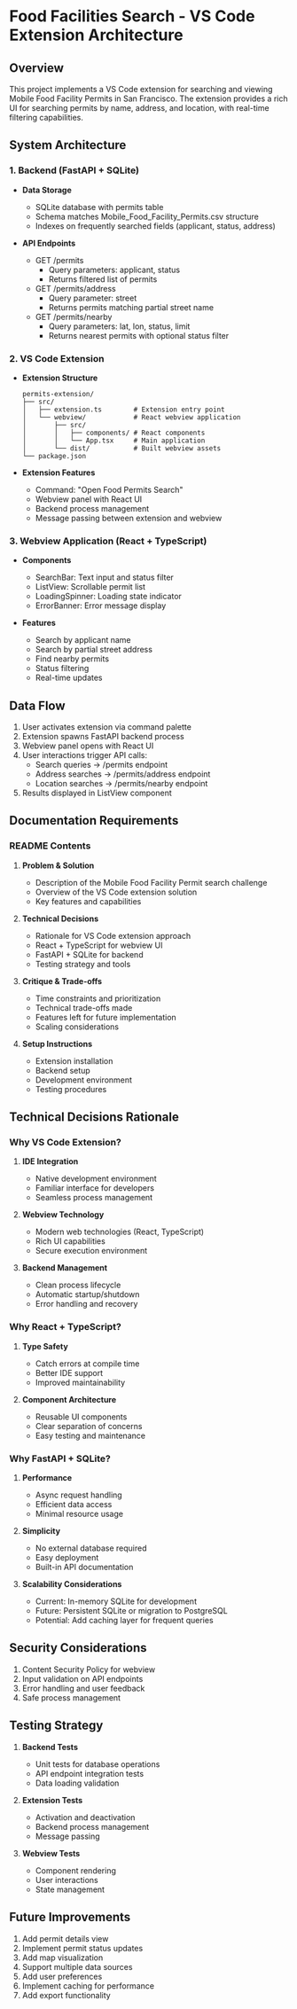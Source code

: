 # Food Facilities Search - VS Code Extension Architecture

## Overview
This project implements a VS Code extension for searching and viewing Mobile Food Facility Permits in San Francisco. The extension provides a rich UI for searching permits by name, address, and location, with real-time filtering capabilities.

## System Architecture

### 1. Backend (FastAPI + SQLite)
- **Data Storage**
  - SQLite database with permits table
  - Schema matches Mobile_Food_Facility_Permits.csv structure
  - Indexes on frequently searched fields (applicant, status, address)

- **API Endpoints**
  - GET /permits
    - Query parameters: applicant, status
    - Returns filtered list of permits
  - GET /permits/address
    - Query parameter: street
    - Returns permits matching partial street name
  - GET /permits/nearby
    - Query parameters: lat, lon, status, limit
    - Returns nearest permits with optional status filter

### 2. VS Code Extension
- **Extension Structure**
  ```
  permits-extension/
  ├── src/
  │   ├── extension.ts        # Extension entry point
  │   └── webview/            # React webview application
  │       ├── src/
  │       │   ├── components/ # React components
  │       │   └── App.tsx     # Main application
  │       └── dist/           # Built webview assets
  └── package.json
  ```

- **Extension Features**
  - Command: "Open Food Permits Search"
  - Webview panel with React UI
  - Backend process management
  - Message passing between extension and webview

### 3. Webview Application (React + TypeScript)
- **Components**
  - SearchBar: Text input and status filter
  - ListView: Scrollable permit list
  - LoadingSpinner: Loading state indicator
  - ErrorBanner: Error message display

- **Features**
  - Search by applicant name
  - Search by partial street address
  - Find nearby permits
  - Status filtering
  - Real-time updates

## Data Flow
1. User activates extension via command palette
2. Extension spawns FastAPI backend process
3. Webview panel opens with React UI
4. User interactions trigger API calls:
   - Search queries → /permits endpoint
   - Address searches → /permits/address endpoint
   - Location searches → /permits/nearby endpoint
5. Results displayed in ListView component

## Documentation Requirements

### README Contents
1. **Problem & Solution**
   - Description of the Mobile Food Facility Permit search challenge
   - Overview of the VS Code extension solution
   - Key features and capabilities

2. **Technical Decisions**
   - Rationale for VS Code extension approach
   - React + TypeScript for webview UI
   - FastAPI + SQLite for backend
   - Testing strategy and tools

3. **Critique & Trade-offs**
   - Time constraints and prioritization
   - Technical trade-offs made
   - Features left for future implementation
   - Scaling considerations

4. **Setup Instructions**
   - Extension installation
   - Backend setup
   - Development environment
   - Testing procedures

## Technical Decisions Rationale

### Why VS Code Extension?
1. **IDE Integration**
   - Native development environment
   - Familiar interface for developers
   - Seamless process management

2. **Webview Technology**
   - Modern web technologies (React, TypeScript)
   - Rich UI capabilities
   - Secure execution environment

3. **Backend Management**
   - Clean process lifecycle
   - Automatic startup/shutdown
   - Error handling and recovery

### Why React + TypeScript?
1. **Type Safety**
   - Catch errors at compile time
   - Better IDE support
   - Improved maintainability

2. **Component Architecture**
   - Reusable UI components
   - Clear separation of concerns
   - Easy testing and maintenance

### Why FastAPI + SQLite?
1. **Performance**
   - Async request handling
   - Efficient data access
   - Minimal resource usage

2. **Simplicity**
   - No external database required
   - Easy deployment
   - Built-in API documentation

3. **Scalability Considerations**
   - Current: In-memory SQLite for development
   - Future: Persistent SQLite or migration to PostgreSQL
   - Potential: Add caching layer for frequent queries

## Security Considerations
1. Content Security Policy for webview
2. Input validation on API endpoints
3. Error handling and user feedback
4. Safe process management

## Testing Strategy
1. **Backend Tests**
   - Unit tests for database operations
   - API endpoint integration tests
   - Data loading validation

2. **Extension Tests**
   - Activation and deactivation
   - Backend process management
   - Message passing

3. **Webview Tests**
   - Component rendering
   - User interactions
   - State management

## Future Improvements
1. Add permit details view
2. Implement permit status updates
3. Add map visualization
4. Support multiple data sources
5. Add user preferences
6. Implement caching for performance
7. Add export functionality